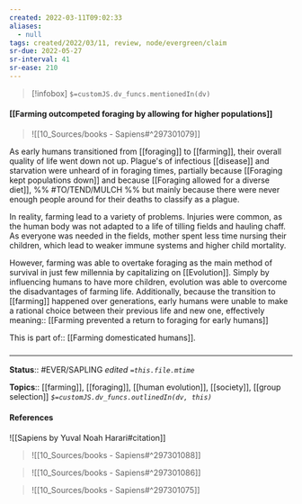 ```yaml
---
created: 2022-03-11T09:02:33 
aliases:
  - null
tags: created/2022/03/11, review, node/evergreen/claim
sr-due: 2022-05-27
sr-interval: 41
sr-ease: 210
---
```

> [!infobox]
`$=customJS.dv_funcs.mentionedIn(dv)`

#### [[Farming outcompeted foraging by allowing for higher populations]] 

> ![[10_Sources/books - Sapiens#^297301079]]

As early humans transitioned from [[foraging]] to [[farming]], their overall quality of life went down not up. Plague's of infectious [[disease]] and starvation were unheard of in foraging times, partially because [[Foraging kept populations down]] and because [[Foraging allowed for a diverse diet]],
%% #TO/TEND/MULCH  %%
but mainly because there were never enough people around for their deaths to classify as a plague.

In reality, farming lead to a variety of problems. 
Injuries were common, as the human body was not adapted to a life of tilling fields and hauling chaff.
As everyone was needed in the fields, 
mother spent less time nursing their children, 
which lead to weaker immune systems and higher child mortality.

However, farming was able to overtake foraging as the main method of survival in just few millennia by capitalizing on [[Evolution]]. Simply by influencing humans to have more children, evolution was able to overcome the disadvantages of farming life.
Additionally, because the transition to [[farming]] happened over generations, early humans were unable to make a rational choice between their previous life and new one, effectively
meaning:: [[Farming prevented a return to foraging for early humans]]

This is
part of:: [[Farming domesticated humans]].

### <hr class="footnote"/>

**Status**:: #EVER/SAPLING 
*edited `=this.file.mtime`*

**Topics**:: [[farming]], [[foraging]], [[human evolution]], [[society]], [[group selection]]
*`$=customJS.dv_funcs.outlinedIn(dv, this)`*

#### References

![[Sapiens by Yuval Noah Harari#citation]]

> ![[10_Sources/books - Sapiens#^297301088]]

> ![[10_Sources/books - Sapiens#^297301086]]

> ![[10_Sources/books - Sapiens#^297301075]]
